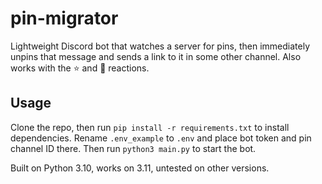 # pin-migrator
Lightweight Discord bot that watches a server for pins, then immediately unpins that message and sends a link to it in some other channel.
Also works with the ⭐ and 📌 reactions.

## Usage
Clone the repo, then run `pip install -r requirements.txt` to install dependencies. 
Rename `.env_example` to `.env` and place bot token and pin channel ID there.
Then run `python3 main.py` to start the bot.

Built on Python 3.10, works on 3.11, untested on other versions.
